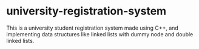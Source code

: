 # university-registration-system
This is a university student registration system made using C++, and implementing data structures like linked lists with dummy node and double linked lists.
